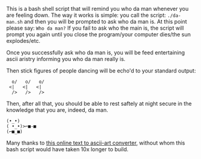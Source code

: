 This is a bash shell script that will remind you who da man whenever you are feeling down. The way it works is simple: you call the script:
`./da-man.sh`
and then you will be prompted to ask who da man is. At this point please say:
`Who da man?`
If you fail to ask who the main is, the script will prompt you again until you close the program/your computer dies/the sun explodes/etc.

Once you successfully ask who da man is, you will be feed entertaining ascii aristry informing you who da man really is.

Then stick figures of people dancing will be echo'd to your standard output:


      o/   o/   o/
     <|   <|   <|
      />   />   />

Then, after all that, you should be able to rest saftely at night secure in the knowledge that you are, indeed, da man.



    (•_•)
    ( •_•)>⌐■-■
    (⌐■_■)

Many thanks to [this online text to ascii-art converter](https://texteditor.com/multiline-text-art/), without whom this bash script would have taken 10x longer to build.
